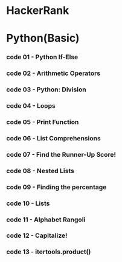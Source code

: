 # HackerRank
# Python(Basic)

### code 01 - Python If-Else 
### code 02 - Arithmetic Operators
### code 03 - Python: Division
### code 04 - Loops
### code 05 - Print Function
### code 06 - List Comprehensions
### code 07 - Find the Runner-Up Score!
### code 08 - Nested Lists
### code 09 - Finding the percentage
### code 10 - Lists
### code 11 - Alphabet Rangoli
### code 12 - Capitalize!
### code 13 - itertools.product()
